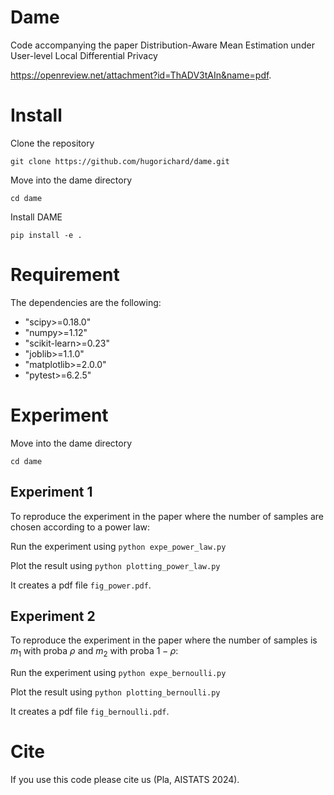 # Dame

Code accompanying the paper Distribution-Aware Mean Estimation under User-level Local Differential Privacy

https://openreview.net/attachment?id=ThADV3tAIn&name=pdf.

# Install 

Clone the repository

`git clone https://github.com/hugorichard/dame.git`

Move into the dame directory

`cd dame`

Install DAME

`pip install -e .`
    
# Requirement

The dependencies are the following:

- "scipy>=0.18.0"
- "numpy>=1.12"
- "scikit-learn>=0.23"
- "joblib>=1.1.0"
- "matplotlib>=2.0.0"
- "pytest>=6.2.5"

# Experiment

Move into the dame directory

`cd dame`

## Experiment 1
To reproduce the experiment in the paper where the number of samples are chosen according to a power law:

Run the experiment using
`python expe_power_law.py`

Plot the result using 
`python plotting_power_law.py`

It creates a pdf file `fig_power.pdf`.


## Experiment 2
To reproduce the experiment in the paper where the number of samples is $m_1$ with proba $\rho$ and $m_2$ with proba $1 - \rho$:

Run the experiment using
`python expe_bernoulli.py`

Plot the result using 
`python plotting_bernoulli.py`

It creates a pdf file `fig_bernoulli.pdf`.


# Cite 
If you use this code please cite us (Pla, AISTATS 2024).


